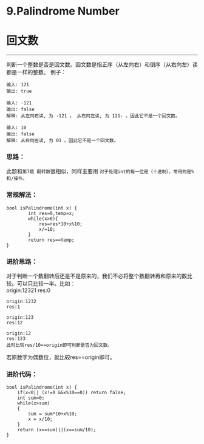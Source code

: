 # 9.Palindrome Number  
# 回文数
----------------------------------------
判断一个整数是否是回文数。回文数是指正序（从左向右）和倒序（从右向左）读都是一样的整数。
例子：  

	输入: 121   
	输出: true

	输入: -121
	输出: false
	解释: 从左向右读, 为 -121 。 从右向左读, 为 121- 。因此它不是一个回文数。

	输入: 10
	输出: false
	解释: 从右向左读, 为 01 。因此它不是一个回文数。

### 思路：  
此题和```第7题 翻转数```很相似，同样主要用 ```对于处理int的每一位是（十进制），常用的是%和/操作。```   
### 常规解法： 
	bool isPalindrome(int x) {
	        int res=0,temp=x;
	        while(x>0){
	            res=res*10+x%10;
	            x/=10;
	        }
	        return res==temp;
	} 


### 进阶思路：
对于判断一个数翻转后还是不是原来的，我们不必将整个数翻转再和原来的数比较。可以只比较一半。比如：   
	origin:12321
	res:0
	
	origin:1232
	res:1
	
	origin:123
	res:12
	
	origin:12
	res:123
	此时比较res/10==origin即可判断是否为回文数。

若原数字为偶数位，就比较res==origin即可。

### 进阶代码：
	bool isPalindrome(int x) {
	    if(x<0|| (x!=0 &&x%10==0)) return false;
	    int sum=0;
	    while(x>sum)
	    {
	        sum = sum*10+x%10;
	        x = x/10;
	    }
	    return (x==sum)||(x==sum/10);
	}
